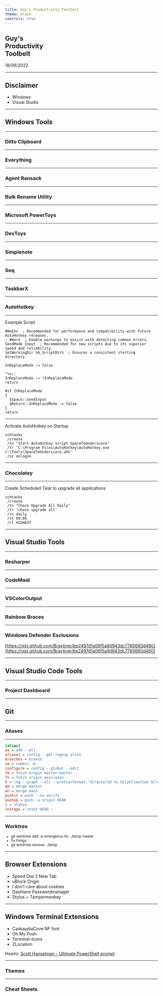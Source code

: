 ```yaml
---
title: Guy's Productivity Toolbelt
theme: black
controls: true
---
```


## Guy's <br/> Productivity <br/> Toolbelt

18/09/2022

---

## Disclaimer

- Windows <!-- .element: class="fragment" -->
- Visual Studio <!-- .element: class="fragment" -->

---

## Windows Tools

----

### Ditto Clipboard

----

### Everything

----

### Agent Ransack

----

### Bulk Rename Utility

----

### Microsoft PowerToys

----

### DevToys

----

### Simplenote

----

### Seq

----

### TaskbarX

----

### AutoHotkey

----

Example Script

```ahk[6|8-10|12-17]
#NoEnv  ; Recommended for performance and compatibility with future AutoHotkey releases.
; #Warn  ; Enable warnings to assist with detecting common errors.
SendMode Input  ; Recommended for new scripts due to its superior speed and reliability.
SetWorkingDir %A_ScriptDir%  ; Ensures a consistent starting directory.

InReplaceMode := false

^+u::
InReplaceMode := !InReplaceMode
return

#if InReplaceMode
{
  $Space::SendInput _
  $Return::InReplaceMode := false
}  
return
```

----

Activate AutoHotkey on Startup

```shell
schtasks 
 /create 
 /tn "Start AutoHotkey script SpaceToUnderscore"
 /tr 'C:\Program Files\AutoHotkey\AutoHotkey.exe C:\Tools\SpaceToUnderscore.ahk' 
 /sc onlogon
```

----

### Chocolatey

----

Create Scheduled Task to upgrade all applications

```shell
schtasks 
 /create 
 /tn "Choco Upgrade All Daily" 
 /tr 'choco upgrade all' 
 /sc daily 
 /st 09:00 
 /rl HIGHEST
```

---

## Visual Studio Tools

----

### Resharper

----

### CodeMaid

----

### VSColorOutput

----

### Rainbow Braces

----

### Windows Defender Exclusions

[https://gist.github.com/Braytiner/be2497d1a06f5a9d943dc7760693d460](https://gist.github.com/Braytiner/be2497d1a06f5a9d943dc7760693d460)

---

## Visual Studio Code Tools

----

### Project Dashboard

---

## Git

----

### Aliases

----

```ini [2|3|4|5|6|7|8|9|10|11|12|13|14|15]
[alias]
aa = add --all
aliases = config --get-regexp alias
branches = branch
cm = commit -m
configure = config --global --edit
fm = fetch origin master:master
fn = fetch origin main:main
h = log --graph --all --pretty=format:'%C(auto)%d %s %C(yellow)%ad %C(cyan)<%an> %C(green)%h' --date='format-local:%Y-%m-%d %H:%M:%S'
mm = merge master
mn = merge main
pushit = push --no-verify
pushup = push -u origin HEAD
s = status
unstage = reset HEAD --
```

----

### Worktree

<small>

* git worktree add -b emergency-fix ../temp master <!-- .element: class="fragment" -->
* fix things <!-- .element: class="fragment" -->
* git worktree remove ../temp <!-- .element: class="fragment" -->

</small>

----

## Browser Extensions

* Speed Dial 2 New Tab <!-- .element: class="fragment" -->
* uBlock Origin <!-- .element: class="fragment" -->
* I don’t care about cookies <!-- .element: class="fragment" -->
* Dashlane Passwordmanager <!-- .element: class="fragment" -->
* Stylus + Tampermonkey <!-- .element: class="fragment" -->

----

## Windows Terminal Extensions

* CaskaydiaCove NF font <!-- .element: class="fragment" -->
* Oh My Posh <!-- .element: class="fragment" -->
* Terminal-Icons <!-- .element: class="fragment" -->
* ZLocation <!-- .element: class="fragment" -->

Howto: [Scott Hanselman - Ultimate PowerShell prompt](https://www.hanselman.com/blog/my-ultimate-powershell-prompt-with-oh-my-posh-and-the-windows-terminal) <!-- .element: class="fragment" -->

----

### Themes

----

### Cheat Sheets

